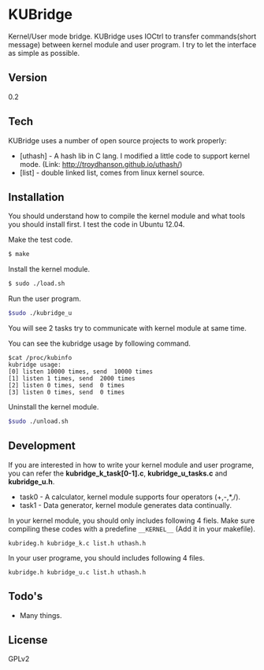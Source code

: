 # KUBridge
Kernel/User mode bridge. KUBridge uses IOCtrl to transfer commands(short message) between kernel module and user program.
I try to let the interface as simple as possible.

## Version
0.2

## Tech

KUBridge uses a number of open source projects to work properly:

* [uthash] - A hash lib in C lang. I modified a little code to support kernel mode. (Link: http://troydhanson.github.io/uthash/)
* [list] - double linked list, comes from linux kernel source.

## Installation
You should understand how to compile the kernel module and what tools you should install first. I test the code in Ubuntu 12.04.

Make the test code.
```sh
$ make
```
Install the kernel module.
```sh
$ sudo ./load.sh
```
Run the user program.
```sh
$sudo ./kubridge_u
```
You will see 2 tasks try to communicate with kernel module at same time.

You can see the kubridge usage by following command.
```
$cat /proc/kubinfo
kubridge usage:
[0] listen 10000 times, send  10000 times
[1] listen 1 times, send  2000 times
[2] listen 0 times, send  0 times
[3] listen 0 times, send  0 times
```

Uninstall the kernel module.
```sh
$sudo ./unload.sh
```

## Development
If you are interested in how to write your kernel module and user programe, you can refer the __kubridge_k_task[0-1].c__, __kubridge_u_tasks.c__ and __kubridge_u.h__.

* task0 - A calculator, kernel module supports four operators (+,-,*,/).
* task1 - Data generator, kernel module generates data continually.

In your kernel module, you should only includes following 4 fiels. Make sure compiling these codes with a predefine `__KERNEL__` (Add it in your makefile). 
```
kubrideg.h kubridge_k.c list.h uthash.h 
```
In your user programe, you should includes following 4 files.
```
kubridge.h kubridge_u.c list.h uthash.h
```

## Todo's

 - Many things.

## License
GPLv2
